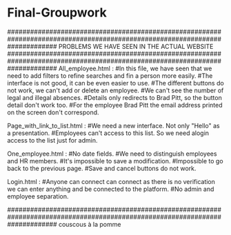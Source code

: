 # Final-Groupwork

#############################################################################################################################
                                            PROBLEMS WE HAVE SEEN IN THE ACTUAL WEBSITE
#############################################################################################################################
All_employee.html : 
  #In this file, we have seen that we need to add filters to refine searches and fin a person more easily.
  #The interface is not good, it can be even easier to use. 
  #The different buttons do not work, we can't add or delete an employee. 
  #We can't see the number of legal and illegal absences. 
  #Details only redirects to Brad Pitt, so the button detail don't work too. 
  #For the employee Brad Pitt the email address printed on the screen don't correspond. 

Page_with_link_to_list.html : 
  #We need a new interface. Not only "Hello" as a presentation.
  #Employees can't access to this list. So we need alogin access to the list just for admin.

One_employee.html : 
  #No date fields.
  #We need to distinguish employees and HR members.
  #It's impossible to save a modification.
  #Impossible to go back to the previous page.
  #Save and cancel buttons do not work.

Login.html :
  #Anyone can connect can connect as there is no verification we can enter anything and be connected to the platform.
  #No admin and employee separation.
  
#############################################################################################################################
couscous à la pomme
